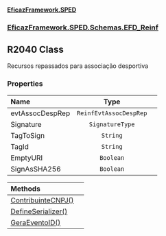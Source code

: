 #### [EficazFramework.SPED](EficazFrameworkSPED.md 'EficazFramework SPED')
### [EficazFramework.SPED.Schemas.EFD_Reinf](EficazFramework.SPED.Schemas.EFD_Reinf.md 'EficazFramework.SPED.Schemas.EFD_Reinf')

## R2040 Class

Recursos repassados para associação desportiva
### Properties

| Name | Type | |
| :--- | :---: | :--- |
| evtAssocDespRep | `ReinfEvtAssocDespRep` |  |
| Signature | `SignatureType` |  |
| TagToSign | `String` |  |
| TagId | `String` |  |
| EmptyURI | `Boolean` |  |
| SignAsSHA256 | `Boolean` |  |

| Methods | |
| :--- | :--- |
| [ContribuinteCNPJ()](EficazFramework.SPED.Schemas.EFD_Reinf/R2040/ContribuinteCNPJ().md 'EficazFramework.SPED.Schemas.EFD_Reinf.R2040.ContribuinteCNPJ()') | |
| [DefineSerializer()](EficazFramework.SPED.Schemas.EFD_Reinf/R2040/DefineSerializer().md 'EficazFramework.SPED.Schemas.EFD_Reinf.R2040.DefineSerializer()') | |
| [GeraEventoID()](EficazFramework.SPED.Schemas.EFD_Reinf/R2040/GeraEventoID().md 'EficazFramework.SPED.Schemas.EFD_Reinf.R2040.GeraEventoID()') | |
